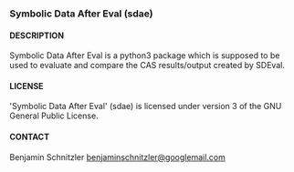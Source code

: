 ### Symbolic Data After Eval (sdae)

#### DESCRIPTION

Symbolic Data After Eval is a python3 package which is supposed to be used to
evaluate and compare the CAS results/output created by SDEval.

#### LICENSE

'Symbolic Data After Eval' (sdae) is licensed under version 3 of the GNU General
Public License.

#### CONTACT

Benjamin Schnitzler <benjaminschnitzler@googlemail.com>
